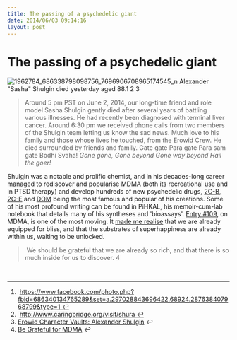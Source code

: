 ```yaml
---
title: The passing of a psychedelic giant
date: 2014/06/03 09:14:16
layout: post
---
```

# The passing of a psychedelic giant

![1962784_686338798098756_7696906708965174545_n](http://henryaj.files.wordpress.com/2014/06/1962784_686338798098756_7696906708965174545_n.jpg?w=232) Alexander "Sasha" Shulgin died yesterday aged 88.1 2 3

> Around 5 pm PST on June 2, 2014, our long-time friend and role model Sasha Shulgin gently died after several years of battling various illnesses. He had recently been diagnosed with terminal liver cancer. Around 6:30 pm we received phone calls from two members of the Shulgin team letting us know the sad news. Much love to his family and those whose lives he touched, from the Erowid Crew. He died surrounded by friends and family. Gate gate Para gate Para sam gate Bodhi Svaha! _Gone gone,_ _Gone beyond_ _Gone way beyond_ _Hail the goer!_

Shulgin was a notable and prolific chemist, and in his decades-long career managed to rediscover and popularise MDMA (both its recreational use and in PTSD therapy) and develop hundreds of new psychedelic drugs, [2C-B](http://en.wikipedia.org/wiki/2C-B), [2C-E](http://en.wikipedia.org/wiki/2C-E) and [DOM](https://en.wikipedia.org/wiki/2,5-Dimethoxy-4-methylamphetamine) being the most famous and popular of his creations. Some of his most profound writing can be found in PiHKAL, his memoir-cum-lab notebook that details many of his syntheses and 'bioassays'. [Entry #109](https://www.erowid.org/library/books_online/pihkal/pihkal109.shtml), on MDMA, is one of the most moving. It [made me realise](http://henrystanley.com/2011/12/07/be-grateful-for-mdma/) that we are already equipped for bliss, and that the substrates of superhappiness are already within us, waiting to be unlocked. 

>  We should be grateful that we are already so rich, and that there is so much inside for us to discover. 4

 

* * *

  1.  https://www.facebook.com/photo.php?fbid=686340134765289&set=a.297028843696422.68924.287638407968799&type=1 ↩
  2.  http://www.caringbridge.org/visit/shura ↩
  3. [Erowid Character Vaults: Alexander Shulgin](https://www.erowid.org/culture/characters/shulgin_alexander/) ↩
  4. [Be Grateful for MDMA](http://henrystanley.com/2011/12/07/be-grateful-for-mdma/) ↩
